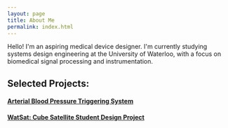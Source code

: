 ```yaml
---
layout: page
title: About Me
permalink: index.html
---
```


Hello! I'm an aspiring medical device designer. I'm currently studying systems design engineering at the University of Waterloo, with a focus on biomedical signal processing and instrumentation. 

## Selected Projects:

#### [Arterial Blood Pressure Triggering System](http://joshbradshaw.github.io/Arterial-BP-MRI-Triggering-Unit/)

#### [WatSat: Cube Satellite Student Design Project](http://watsat.ca/)
